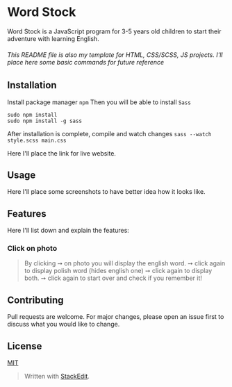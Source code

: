 # Word Stock

Word Stock is a JavaScript program for 3-5 years old children to start their adventure with learning English.

###### This README file is also my template for HTML, CSS/SCSS, JS projects. I'll place here some basic commands for future reference

## Installation

Install package manager `npm`
Then you will be able to install `Sass`

```
sudo npm install
sudo npm install -g sass
```

After installation is complete, compile and watch changes
`sass --watch style.scss main.css`

Here I'll place the link for live website.

## Usage

Here I'll place some screenshots to have better idea how it looks like.

## Features

Here I'll list down and explain the features:

### Click on photo

> By clicking ➙ on photo you will display the english word. ➙ click again to display polish word (hides english one) ➙ click again to display both. ➙ click again to start over and check if you remember it!

## Contributing

Pull requests are welcome. For major changes, please open an issue first to discuss what you would like to change.

## License

[MIT](https://choosealicense.com/licenses/mit/)

> Written with [StackEdit](https://stackedit.io/).
